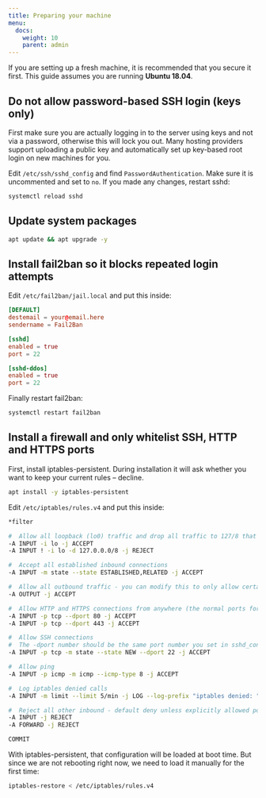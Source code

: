 ```yaml
---
title: Preparing your machine
menu:
  docs:
    weight: 10
    parent: admin
---
```


If you are setting up a fresh machine, it is recommended that you secure it first.
This guide assumes you are running **Ubuntu 18.04**.

## Do not allow password-based SSH login \(keys only\)

First make sure you are actually logging in to the server using keys and not via a password, otherwise this will lock you out. Many hosting providers support uploading a public key and automatically set up key-based root login on new machines for you.

Edit `/etc/ssh/sshd_config` and find `PasswordAuthentication`.
Make sure it is uncommented and set to `no`.
If you made any changes, restart sshd:

```sh
systemctl reload sshd
```

## Update system packages

```sh
apt update && apt upgrade -y
```

## Install fail2ban so it blocks repeated login attempts

Edit `/etc/fail2ban/jail.local` and put this inside:

```conf
[DEFAULT]
destemail = your@email.here
sendername = Fail2Ban

[sshd]
enabled = true
port = 22

[sshd-ddos]
enabled = true
port = 22
```

Finally restart fail2ban:

```sh
systemctl restart fail2ban
```

## Install a firewall and only whitelist SSH, HTTP and HTTPS ports

First, install iptables-persistent.
During installation it will ask whether you want to keep your current rules – decline.

```sh
apt install -y iptables-persistent
```

Edit `/etc/iptables/rules.v4` and put this inside:

```sh
*filter

#  Allow all loopback (lo0) traffic and drop all traffic to 127/8 that doesn't use lo0
-A INPUT -i lo -j ACCEPT
-A INPUT ! -i lo -d 127.0.0.0/8 -j REJECT

#  Accept all established inbound connections
-A INPUT -m state --state ESTABLISHED,RELATED -j ACCEPT

#  Allow all outbound traffic - you can modify this to only allow certain traffic
-A OUTPUT -j ACCEPT

#  Allow HTTP and HTTPS connections from anywhere (the normal ports for websites and SSL).
-A INPUT -p tcp --dport 80 -j ACCEPT
-A INPUT -p tcp --dport 443 -j ACCEPT

#  Allow SSH connections
#  The -dport number should be the same port number you set in sshd_config
-A INPUT -p tcp -m state --state NEW --dport 22 -j ACCEPT

#  Allow ping
-A INPUT -p icmp -m icmp --icmp-type 8 -j ACCEPT

#  Log iptables denied calls
-A INPUT -m limit --limit 5/min -j LOG --log-prefix "iptables denied: " --log-level 7

#  Reject all other inbound - default deny unless explicitly allowed policy
-A INPUT -j REJECT
-A FORWARD -j REJECT

COMMIT
```

With iptables-persistent, that configuration will be loaded at boot time.
But since we are not rebooting right now, we need to load it manually for the first time:

```sh
iptables-restore < /etc/iptables/rules.v4
```

